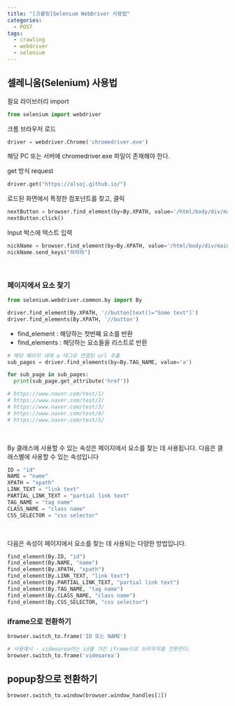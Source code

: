 ```yaml
---
title: "[크롤링]Selenium WebDriver 사용법"
categories:
  - POST
tags:
  - crawling
  - webdriver
  - selenium
---
```


## 셀레니움(Selenium) 사용법

필요 라이브러리 import

```python
from selenium import webdriver
```

크롬 브라우저 로드

```python
driver = webdriver.Chrome('chromedriver.exe')
```

해당 PC 또는 서버에 chromedriver.exe 파일이 존재해야 한다.

get 방식 request

```python
driver.get("https://alsoj.github.io/")
```

로드된 화면에서 특정한 컴포넌트를 찾고, 클릭

```python
nextButton = browser.find_element(by=By.XPATH, value='/html/body/div/main/div/div/div[2]/button/span')
nextButton.click()
```

Input 박스에 텍스트 입력

```python
nickName = browser.find_element(by=By.XPATH, value='/html/body/div/main/div/form/div[1]/div/input')
nickName.send_keys("하하하")
```

<br />

### 페이지에서 요소 찾기

```python
from selenium.webdriver.common.by import By

driver.find_element(By.XPATH, '//button[text()="Some text"]')
driver.find_elements(By.XPATH, '//button')
```

- find_element : 해당하는 첫번째 요소를 반환
- find_elements : 해당하는 요소들을 리스트로 반환

```python
# 해당 페이지 내에 a 태그로 연결된 url 추출
sub_pages = driver.find_elements(by=By.TAG_NAME, value='a')

for sub_page in sub_pages:
  print(sub_page.get_attribute('href'))

# https://www.naver.com/test/1/
# https://www.naver.com/test/2/
# https://www.naver.com/test/3/
# https://www.naver.com/test/4/
# https://www.naver.com/test/5/
```

<br />

By 클래스에 사용할 수 있는 속성은 페이지에서 요소를 찾는 데 사용됩니다. 다음은 클래스별에 사용할 수 있는 속성입니다

```python
ID = "id"
NAME = "name"
XPATH = "xpath"
LINK_TEXT = "link text"
PARTIAL_LINK_TEXT = "partial link text"
TAG_NAME = "tag name"
CLASS_NAME = "class name"
CSS_SELECTOR = "css selector"
```

<br />

다음은 속성이 페이지에서 요소를 찾는 데 사용되는 다양한 방법입니다.

```python
find_element(By.ID, "id")
find_element(By.NAME, "name")
find_element(By.XPATH, "xpath")
find_element(By.LINK_TEXT, "link text")
find_element(By.PARTIAL_LINK_TEXT, "partial link text")
find_element(By.TAG_NAME, "tag name")
find_element(By.CLASS_NAME, "class name")
find_element(By.CSS_SELECTOR, "css selector")
```

### iframe으로 전환하기

```python
browser.switch_to.frame('ID 또는 NAME')

# 사용예시 - videoarea라는 id를 가진 iframe으로 브라우저를 전환한다.
browser.switch_to.frame('videoarea')
```

## popup창으로 전환하기

```python
browser.switch_to.window(browser.window_handles[1])
```
